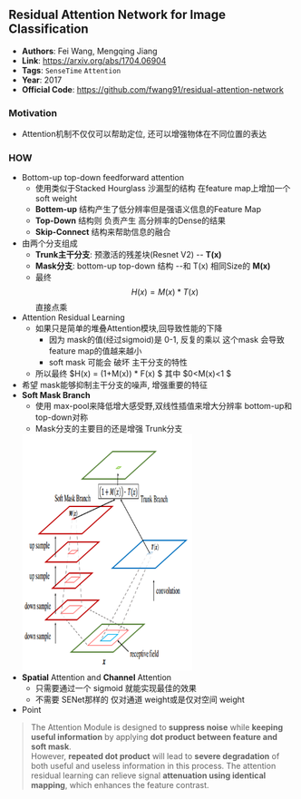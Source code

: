 ## Residual Attention Network for Image Classification

- **Authors**: Fei Wang, Mengqing Jiang
- **Link**: https://arxiv.org/abs/1704.06904
- **Tags**: `SenseTime` `Attention` 
- **Year**: 2017 
- **Official Code**: https://github.com/fwang91/residual-attention-network


### Motivation
- Attention机制不仅仅可以帮助定位, 还可以增强物体在不同位置的表达  
  
### HOW
- Bottom-up top-down feedforward attention
    - 使用类似于Stacked Hourglass 沙漏型的结构 在feature map上增加一个soft weight 
    - **Bottem-up** 结构产生了低分辨率但是强语义信息的Feature Map
    - **Top-Down** 结构则 负责产生 高分辨率的Dense的结果
    - **Skip-Connect** 结构来帮助信息的融合  
- 由两个分支组成
    - **Trunk主干分支**: 预激活的残差块(Resnet V2)  -- **T(x)**
    - **Mask分支**: bottom-up top-down 结构 --和 T(x) 相同Size的 **M(x)**
    - 最终 $$H(x) = M(x)*T(x)$$ 直接点乘    
- Attention Residual Learning
    - 如果只是简单的堆叠Attention模块,回导致性能的下降
        - 因为 mask的值(经过sigmoid)是 0-1, 反复的乘以 这个mask 会导致 feature map的值越来越小  
        - soft mask 可能会 破坏 主干分支的特性  
    - 所以最终 $H(x) = (1+M(x)) * F(x) $ 其中 $0<M(x)<1 $
- 希望 mask能够抑制主干分支的噪声, 增强重要的特征  
- **Soft Mask Branch**
    - 使用 max-pool来降低增大感受野,双线性插值来增大分辨率 bottom-up和top-down对称   
    - Mask分支的主要目的还是增强 Trunk分支  
    <img src="IMAGE/Screenshot-20181022175409-424x590.png" alt="drawing" width="300"/>
- **Spatial** Attention and **Channel** Attention
    - 只需要通过一个 sigmoid 就能实现最佳的效果  
    - 不需要 SENet那样的 仅对通道 weight或是仅对空间 weight
- Point
> The
Attention Module is designed to **suppress noise** while **keeping useful information** by applying **dot product between feature and soft mask**.  
> However, **repeated dot product** will lead
to **severe degradation** of both useful and useless information
in this process. 
> The attention residual learning can relieve
signal **attenuation using identical mapping**, which enhances
the feature contrast. 


